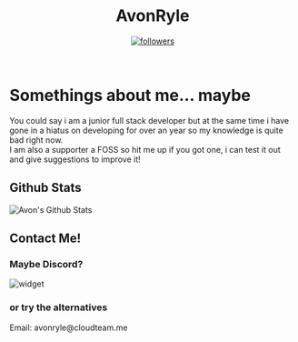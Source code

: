 <h1 align='center'>AvonRyle</h1>
    <p align="center">
  <a href="https://github.com/avonryle">
    <img alt="followers" title="Follow Me"src="https://img.shields.io/github/followers/avonryle?color=236ad3&labelColor=1155ba&style=for-the-badge&logo=github&label=Follow+me+here+on+Github!"/></a>
</p>
<br> 
 <h1> Somethings about me... maybe </h1>
 <p> You could say i am a junior full stack developer but at the same time i have gone in a hiatus on developing for over an year so my knowledge is quite bad right now.
  <br> I am also a supporter a FOSS so hit me up if you got one, i can test it out and give suggestions to improve it! </p>
 <h2> Github Stats
 </h2>
  <img alt="Avon's Github Stats" src="https://github-readme-stats.vercel.app/api?username=avonryle&show_icons=true&theme=aura" /> 
<h2> Contact Me! </h2>
<h3> Maybe Discord? </h3>
<img src="https://discord.c99.nl/widget/theme-2/780522171226390638.png" alt="widget">
<br>
<h3> or try the alternatives</h3>
<p> Email: avonryle@cloudteam.me </p>
